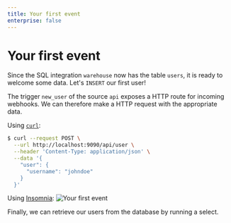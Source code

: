 ```yaml
---
title: Your first event
enterprise: false
---
```


# Your first event

Since the SQL integration `warehouse` now has the table `users`, it is ready to
welcome some data. Let's `INSERT` our first user!

The trigger `new_user` of the source `api` exposes a HTTP route for incoming
webhooks. We can therefore make a HTTP request with the appropriate data.

Using [`curl`](https://curl.se/):
```bash
$ curl --request POST \
  --url http://localhost:9090/api/user \
  --header 'Content-Type: application/json' \
  --data '{
    "user": {
      "username": "johndoe"
    }
  }'
```

Using [Insomnia](https://insomnia.rest/):
![Your first event](/images/blacksmith/insomnia.png)

Finally, we can retrieve our users from the database by running a select.
